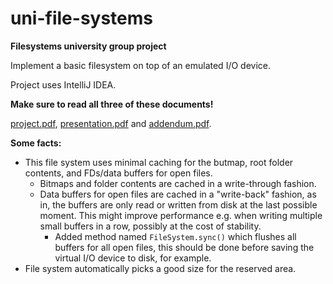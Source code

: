 # uni-file-systems
**Filesystems university group project**

Implement a basic filesystem on top of an emulated I/O device.

Project uses IntelliJ IDEA.

**Make sure to read all three of these documents!**

[project.pdf](project.pdf), [presentation.pdf](presentation.pdf) and [addendum.pdf](addendum.pdf).

**Some facts:**
* This file system uses minimal caching for the butmap, root folder contents, and FDs/data buffers for open files.
  * Bitmaps and folder contents are cached in a write-through fashion.
  * Data buffers for open files are cached in a "write-back" fashion, as in, the buffers are only read or written from disk at the last possible moment. This might improve performance e.g. when writing multiple small buffers in a row, possibly at the cost of stability.
    * Added method named `FileSystem.sync()` which flushes all buffers for all open files, this should be done before saving the virtual I/O device to disk, for example.
* File system automatically picks a good size for the reserved area.
